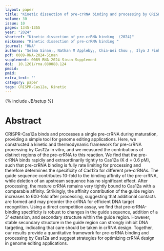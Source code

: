 ```yaml
---
layout: paper
title: "Kinetic dissection of pre-crRNA binding and processing by CRISPR-Cas12a"
volume: 30
issue: 10
pages: 1345-1355
year: "2024"
shortref: "Kinetic dissection of pre-crRNA binding  (2024)"
nickname: "Kinetic dissection of pre-crRNA binding "
journal: "RNA"
authors: "Selma Sinan;, Nathan M Appleby;, Chia-Wei Chou ;, Ilya J Finkelstein ;, Rick Russell  &dagger; (&dagger; co-corresponding)"
pdf: 0089-RNA-2024-Sinan
supplement: 0089-RNA-2024-Sinan-Supplement
doi:  10.1261/rna.080088.124
pmcid: 
pmid: 
extra_text: ''
category: paper
tags: CRISPR-Cas12a, Kinetic
---
```

{% include JB/setup %}

# Abstract 
CRISPR-Cas12a binds and processes a single pre-crRNA during maturation, providing a simple tool for genome editing applications. Here, we constructed a kinetic and thermodynamic framework for pre-crRNA processing by Cas12a in vitro, and we measured the contributions of distinct regions of the pre-crRNA to this reaction. We find that the pre-crRNA binds rapidly and extraordinarily tightly to Cas12a (K d = 0.6 pM), such that pre-crRNA binding is fully rate limiting for processing and therefore determines the specificity of Cas12a for different pre-crRNAs. The guide sequence contributes 10-fold to the binding affinity of the pre-crRNA, while deletion of an upstream sequence has no significant effect. After processing, the mature crRNA remains very tightly bound to Cas12a with a comparable affinity. Strikingly, the affinity contribution of the guide region increases to 600-fold after processing, suggesting that additional contacts are formed and may preorder the crRNA for efficient DNA target recognition. Using a direct competition assay, we find that pre-crRNA-binding specificity is robust to changes in the guide sequence, addition of a 3' extension, and secondary structure within the guide region. However, stable secondary structure in the guide region can strongly inhibit DNA targeting, indicating that care should be taken in crRNA design. Together, our results provide a quantitative framework for pre-crRNA binding and processing by Cas12a and suggest strategies for optimizing crRNA design in genome editing applications.